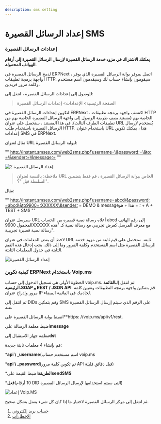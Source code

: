 ```yaml
---
description: sms setting
---
```


# إعداد الرسائل القصيرة SMS

### إعدادات الرسائل القصيرة

**يمكنك الاشتراك في مزود خدمة الرسائل القصيرة لإرسال الرسائل القصيرة إلى أرقام الهواتف المحمولة.**

لدمج الرسائل القصيرة في ERPNext ، اتصل بموفر بوابة الرسائل القصيرة الذي يوفر واجهة برمجة تطبيقات HTTP. سيقومون بإنشاء حساب لك وسيقدمون اسم مستخدم وكلمة مرور فريدين.

للوصول إلى إعدادات الرسائل القصيرة ، انتقل إلى:

> الصفحة الرئيسية> الإعدادات> إعدادات الرسائل القصيرة

لتكوين إعدادات الرسائل القصيرة في ERPNext ، اكتشف واجهة برمجة تطبيقات HTTP الخاصة بهم (مستند يصف طريقة الوصول إلى واجهة الرسائل القصيرة الخاصة بهم من تطبيقات الطرف الثالث). في هذا المستند ، ستحصل على عنوان URL يُستخدم لإرسال الرسائل القصيرة باستخدام طلب HTTP. باستخدام عنوان URL هذا ، يمكنك تكوين إعدادات SMS في ERPNext.

مثال لعنوان URL لبوابة الرسائل القصيرة:

"" http://instant.smses.com/web2sms.php؟username=\&password؛=\&to؛=\&sender؛=\&message؛= ""

![إعداد الرسائل القصيرة 2](https://docs.erpnext.com/files/sms-settings2.jpg)

> ملاحظة: بالنسبة لعنوان URL الخاص ببوابة الرسائل القصيرة ، قم فقط بتضمين السلسلة قبل "؟".

مثال:

"" http://instant.smses.com/web2sms.php؟username=abcd\&password؛=abcd\&to؛=9900XXXXXX\&sender؛ = DEMO & message؛ = هذا + هو + A + TEST + SMS ""

سيرسل عنوان URL أعلاه رسالة نصية قصيرة من الحساب abcd إلى رقم الهاتف المحمول 9900XXXXXX مع معرف المرسل كعرض تجريبي مع رسالة نصية كـ "هذه رسالة نصية قصيرة تجريبية".

لاحظ أن بعض المعلمات في عنوان URL ثابتة. ستحصل على قيم ثابتة من مزود خدمة الرسائل القصيرة مثل اسم المستخدم وكلمة المرور وما إلى ذلك. يجب إدخال هذه القيم الثابتة في جدول المعلمات الثابتة.

![إعداد الرسائل القصيرة](https://docs.erpnext.com/files/sms-settings1.png)

### كيفية تكوين ERPNext باستخدام Voip.ms

الخطوة الأولى هي تسجيل الدخول إلى حساب voip.ms. ثم انتقل إلى**القائمة الرئيسية**،**SOAP و REST / JSON API**. قم بتمكين واجهة برمجة التطبيقات وتعيين كلمة مرور وإدراج عنوان IP لخادمك في القائمة البيضاء.

ثم انتقل إلى DIDs وقم بتمكين SMS على الرقم الذي سيتم إرسال الرسائل القصيرة منه.

اضبط بوابة الرسائل القصيرة على\*\*https: //voip.ms/api/v1/rest.

اضبط معلمة الرسالة على**message**

معلمة جهاز الاستقبال إلى**dst**

قم بإنشاء 4 معلمات ثابتة جديدة:

\***api \ \_username**(اسم مستخدم حساب voip.ms

\***api \ \_password**(تم تكوين كلمة مرور API قبل دقائق قليلة)

\***الطريقة**اضبط القيمة على**sendSMS**

\***فعل**(10 أرقام DID التي سيتم استخدامها لإرسال الرسائل القصيرة)

![إعداد Voip.MS](https://docs.erpnext.com/files/voipms%D9%AA20sms%D9%AA20settings.jpg)

ثم انتقل إلى مركز الرسائل القصيرة لاختبار ما إذا كان كل شيء يعمل بشكل صحيح.

1. [حساب بريد إلكتروني](https://docs.erpnext.com/docs/v13/user/manual/en/setting-up/email/email-account)
2. [الإخطارات](https://docs.erpnext.com/docs/v13/user/manual/en/setting-up/notifications)
